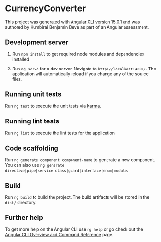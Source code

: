 # CurrencyConverter

This project was generated with [Angular CLI](https://github.com/angular/angular-cli) version 15.0.1 and was authored by Kumbirai Benjamin Deve as part of an Angular assessment.

## Development server

1. Run `npm install` to get required node modules and dependencies installed

2. Run `ng serve` for a dev server. Navigate to `http://localhost:4200/`. The application will automatically reload if you change any of the source files.

## Running unit tests

Run `ng test` to execute the unit tests via [Karma](https://karma-runner.github.io).

## Running lint tests

Run `ng lint` to execute the lint tests for the application

## Code scaffolding

Run `ng generate component component-name` to generate a new component. You can also use `ng generate directive|pipe|service|class|guard|interface|enum|module`.

## Build

Run `ng build` to build the project. The build artifacts will be stored in the `dist/` directory.

## Further help

To get more help on the Angular CLI use `ng help` or go check out the [Angular CLI Overview and Command Reference](https://angular.io/cli) page.
